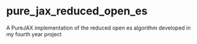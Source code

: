 # pure_jax_reduced_open_es
A PureJAX implementation of the reduced open es algorithm developed in my fourth year project

